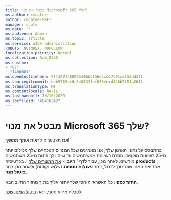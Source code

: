 ```yaml
---
title: מבטל את מנוי Microsoft 365 שלך?
ms.author: cmcatee
author: cmcatee-MSFT
manager: scotv
ms.date: ''
ms.audience: Admin
ms.topic: article
ms.service: o365-administration
ROBOTS: NOINDEX, NOFOLLOW
localization_priority: Normal
ms.collection: Adm_O365
ms.custom:
- "87"
- "1400001"
ms.openlocfilehash: 9ff327348002634bbef56ecce17c01caf58dd3f1
ms.sourcegitcommit: beb9715ac0c8e8333fef6764ecd346b7401a2612
ms.translationtype: MT
ms.contentlocale: he-IL
ms.lasthandoff: 10/10/2020
ms.locfileid: "48416242"
---
```

# <a name="canceling-your-microsoft-365-subscription"></a>מבטל את מנוי Microsoft 365 שלך?

אנו מצטערים לראות אותך ממשיך!
  
בהתבסס על נתוני הארגון שלך, אנו מאמינים שכל המנויים הנוכחיים שלך מכילים יותר מ-25 רשיונות מוקצים. הסרת רשיונות ממשתמשים עד שיהיו לך פחות מ-25 משתמשים מורשים. לאחר מכן, עבור לדף ' **חיוב** \> [את המוצרים שלך](https://go.microsoft.com/fwlink/p/?linkid=842054) '. בכרטיסיה **products** , אתר את המנוי שברצונך לבטל, בחר **פעולות נוספות** (שלוש נקודות) ולאחר מכן בחר **ביטול מנוי**.

**החזר כספי:** כל האשראי היחסי שלך יוחזר אליך בתוך מחזור החיוב הבא.

לקבלת מידע נוסף, ראה [ביטול המנוי שלך](https://docs.microsoft.com/microsoft-365/commerce/subscriptions/cancel-your-subscription).